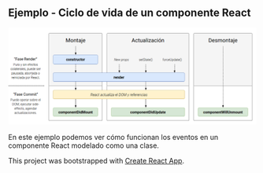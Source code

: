 

## Ejemplo - Ciclo de vida de un componente React

![React Lifecycle Methods](./images/ReactLifecycle.png)

En este ejemplo podemos ver cómo funcionan los eventos en un componente React modelado como una clase.


This project was bootstrapped with [Create React App](https://github.com/facebook/create-react-app).

